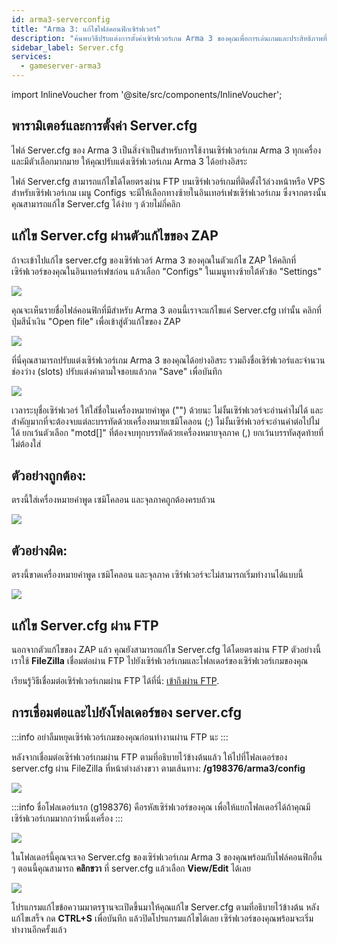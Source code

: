 ```yaml
---
id: arma3-serverconfig
title: "Arma 3: แก้ไขไฟล์คอนฟิกเซิร์ฟเวอร์"
description: "ค้นพบวิธีปรับแต่งการตั้งค่าเซิร์ฟเวอร์เกม Arma 3 ของคุณเพื่อการเล่นเกมและประสิทธิภาพที่ดีที่สุด → เรียนรู้เพิ่มเติมตอนนี้"
sidebar_label: Server.cfg
services:
  - gameserver-arma3
---
```


import InlineVoucher from '@site/src/components/InlineVoucher';

## พารามิเตอร์และการตั้งค่า Server.cfg

ไฟล์ Server.cfg ของ Arma 3 เป็นสิ่งจำเป็นสำหรับการใช้งานเซิร์ฟเวอร์เกม Arma 3 ทุกเครื่อง และมีตัวเลือกมากมาย
ให้คุณปรับแต่งเซิร์ฟเวอร์เกม Arma 3 ได้อย่างอิสระ

ไฟล์ Server.cfg สามารถแก้ไขได้โดยตรงผ่าน FTP บนเซิร์ฟเวอร์เกมที่ติดตั้งไว้ล่วงหน้าหรือ VPS
สำหรับเซิร์ฟเวอร์เกม เมนู Configs จะมีให้เลือกทางซ้ายในอินเทอร์เฟซเซิร์ฟเวอร์เกม ซึ่งจากตรงนั้น
คุณสามารถแก้ไข Server.cfg ได้ง่าย ๆ ด้วยไม่กี่คลิก

<InlineVoucher />

## แก้ไข Server.cfg ผ่านตัวแก้ไขของ ZAP

ถ้าจะเข้าไปแก้ไข server.cfg ของเซิร์ฟเวอร์ Arma 3 ของคุณในตัวแก้ไข ZAP ให้คลิกที่เซิร์ฟเวอร์ของคุณในอินเทอร์เฟซก่อน แล้วเลือก "Configs" ในเมนูทางซ้ายใต้หัวข้อ "Settings"

![](https://puu.sh/Fo5i6/183ee65ef3.png)

คุณจะเห็นรายชื่อไฟล์คอนฟิกที่มีสำหรับ Arma 3 ตอนนี้เราจะแก้ไขแค่ Server.cfg เท่านั้น
คลิกที่ปุ่มสีน้ำเงิน "Open file" เพื่อเข้าสู่ตัวแก้ไขของ ZAP

![](https://puu.sh/Fk7Ez/b0f32d8c61.png)

ที่นี่คุณสามารถปรับแต่งเซิร์ฟเวอร์เกม Arma 3 ของคุณได้อย่างอิสระ รวมถึงชื่อเซิร์ฟเวอร์และจำนวนช่องว่าง (slots)
ปรับแต่งค่าตามใจชอบแล้วกด "Save" เพื่อบันทึก

![](https://puu.sh/Fk7I1/407a039e38.png)

เวลาระบุชื่อเซิร์ฟเวอร์ ให้ใส่ชื่อในเครื่องหมายคำพูด ("") ด้วยนะ ไม่งั้นเซิร์ฟเวอร์จะอ่านค่าไม่ได้
และสำคัญมากที่จะต้องจบแต่ละบรรทัดด้วยเครื่องหมายเซมิโคลอน (;) ไม่งั้นเซิร์ฟเวอร์จะอ่านค่าต่อไปไม่ได้
ยกเว้นตัวเลือก "motd[]" ที่ต้องจบทุกบรรทัดด้วยเครื่องหมายจุลภาค (,) ยกเว้นบรรทัดสุดท้ายที่ไม่ต้องใส่

## ตัวอย่างถูกต้อง:

ตรงนี้ใส่เครื่องหมายคำพูด เซมิโคลอน และจุลภาคถูกต้องครบถ้วน

![](https://puu.sh/Fk7Mq/e2542b12f7.png)

## ตัวอย่างผิด:

ตรงนี้ขาดเครื่องหมายคำพูด เซมิโคลอน และจุลภาค เซิร์ฟเวอร์จะไม่สามารถเริ่มทำงานได้แบบนี้

![](https://puu.sh/Fk7NK/f96a31199d.png)

## แก้ไข Server.cfg ผ่าน FTP

นอกจากตัวแก้ไขของ ZAP แล้ว คุณยังสามารถแก้ไข Server.cfg ได้โดยตรงผ่าน FTP ตัวอย่างนี้เราใช้ **FileZilla**
เชื่อมต่อผ่าน FTP ไปยังเซิร์ฟเวอร์เกมและโฟลเดอร์ของเซิร์ฟเวอร์เกมของคุณ

เรียนรู้วิธีเชื่อมต่อเซิร์ฟเวอร์เกมผ่าน FTP ได้ที่นี่: [เข้าถึงผ่าน FTP](gameserver-ftpaccess.md).

## การเชื่อมต่อและไปยังโฟลเดอร์ของ server.cfg

:::info
อย่าลืมหยุดเซิร์ฟเวอร์เกมของคุณก่อนทำงานผ่าน FTP นะ
:::

หลังจากเชื่อมต่อเซิร์ฟเวอร์เกมผ่าน FTP ตามที่อธิบายไว้ข้างต้นแล้ว ให้ไปที่โฟลเดอร์ของ server.cfg ผ่าน FileZilla ที่หน้าต่างล่างขวา ตามเส้นทาง: **/g198376/arma3/config**

![](https://puu.sh/Fo5eC/4d222f5a99.png)

:::info
ชื่อโฟลเดอร์แรก (g198376) คือรหัสเซิร์ฟเวอร์ของคุณ เพื่อให้แยกโฟลเดอร์ได้ถ้าคุณมีเซิร์ฟเวอร์เกมมากกว่าหนึ่งเครื่อง
:::

![](https://puu.sh/Fo4Tw/06f7a53914.png)

ในโฟลเดอร์นี้คุณจะเจอ Server.cfg ของเซิร์ฟเวอร์เกม Arma 3 ของคุณพร้อมกับไฟล์คอนฟิกอื่น ๆ
ตอนนี้คุณสามารถ **คลิกขวา** ที่ server.cfg แล้วเลือก **View/Edit** ได้เลย

![](https://puu.sh/Fo5fM/f3519a8936.png)

โปรแกรมแก้ไขข้อความมาตรฐานจะเปิดขึ้นมาให้คุณแก้ไข Server.cfg ตามที่อธิบายไว้ข้างต้น
หลังแก้ไขเสร็จ กด **CTRL+S** เพื่อบันทึก แล้วปิดโปรแกรมแก้ไขได้เลย
เซิร์ฟเวอร์ของคุณพร้อมจะเริ่มทำงานอีกครั้งแล้ว

<InlineVoucher />